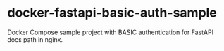 # docker-fastapi-basic-auth-sample

Docker Compose sample project with BASIC authentication for FastAPI docs path in nginx.
